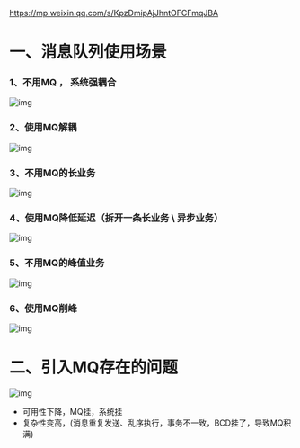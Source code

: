<https://mp.weixin.qq.com/s/KpzDmipAjJhntOFCFmqJBA>





# 一、消息队列使用场景



### 1、不用MQ ， 系统强耦合

![img](https://mmbiz.qpic.cn/mmbiz_jpg/QCu849YTaIPKIyZRQoBxT94bASxf014jckFiaZfjddhxhEsQC1JOelgoco25tHL7oXHBPia2HBqPskwfQswST91g/640?wx_fmt=jpeg&tp=webp&wxfrom=5&wx_lazy=1&wx_co=1)





### 2、使用MQ解耦

![img](https://mmbiz.qpic.cn/mmbiz_jpg/QCu849YTaIPKIyZRQoBxT94bASxf014j17KZialXs0ZQehLX7J1X7Xv3VPIR7n6TFW6uqAy0yEicuLy6YhhsmuiaA/640?wx_fmt=jpeg&tp=webp&wxfrom=5&wx_lazy=1&wx_co=1)





### 3、不用MQ的长业务

![img](https://mmbiz.qpic.cn/mmbiz_jpg/QCu849YTaIPKIyZRQoBxT94bASxf014jnDkIA9m4auISunc98kvVOxvhXtnGSrpEdLrfHbfevguFny2U9HjjaQ/640?wx_fmt=jpeg&tp=webp&wxfrom=5&wx_lazy=1&wx_co=1)



### 4、使用MQ降低延迟（拆开一条长业务 \ 异步业务）

![img](https://mmbiz.qpic.cn/mmbiz_jpg/QCu849YTaIPKIyZRQoBxT94bASxf014jQO8pThc1jt5DNHI7byQTBqPvEk5Hppb0PdYibjTPmILfmGPI4TiapoVA/640?wx_fmt=jpeg&tp=webp&wxfrom=5&wx_lazy=1&wx_co=1)



### 

### 5、不用MQ的峰值业务

![img](https://mmbiz.qpic.cn/mmbiz_jpg/QCu849YTaIPKIyZRQoBxT94bASxf014jWYGVJxVAUUibO6hZictiajWCM9U7H4cR1up5qGZmbTgAX3L8qScA7NwFw/640?wx_fmt=jpeg&tp=webp&wxfrom=5&wx_lazy=1&wx_co=1)





### 6、使用MQ削峰

![img](https://mmbiz.qpic.cn/mmbiz_jpg/QCu849YTaIPKIyZRQoBxT94bASxf014jcgicvXHb4dYicBOVEOCjnSap9pI71IJx5mpicz4foic6FU7MxxFKBSPPRw/640?wx_fmt=jpeg&tp=webp&wxfrom=5&wx_lazy=1&wx_co=1)





# 二、引入MQ存在的问题



![img](https://mmbiz.qpic.cn/mmbiz_jpg/QCu849YTaIPKIyZRQoBxT94bASxf014j2gTaz7MOl7NWGteDWD7NNZsYL57pxNLGh5pY1KFWHfPrmFzKFpPQNA/640?wx_fmt=jpeg&tp=webp&wxfrom=5&wx_lazy=1&wx_co=1)

- 可用性下降，MQ挂，系统挂
- 复杂性变高，(消息重复发送、乱序执行，事务不一致，BCD挂了，导致MQ积满)





